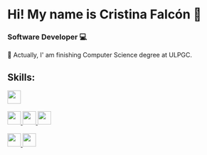 # Hi! My name is Cristina Falcón 👋
### Software Developer 💻

🌱 Actually, I' am finishing Computer Science degree at ULPGC.

## Skills:

<a href="#">
  <img src="https://cdn-icons-png.flaticon.com/512/226/226777.png" width="30" height="30"/> 
</a>
<br/><br/>
<a href="#">
  <img src="https://cdn-icons-png.flaticon.com/512/1051/1051277.png" width="30" height="30"/> 
</a>
<a href="#">
  <img src="https://cdn-icons-png.flaticon.com/512/732/732190.png" width="30" height="30"/> 
</a>
<a href="#">
  <img src="https://cdn-icons-png.flaticon.com/512/5968/5968292.png" width="30" height="30"/> 
</a>
<br/><br/>
<a href="#">
  <img src="https://cdn-icons-png.flaticon.com/512/1126/1126012.png" width="30" height="30"/> 
</a>
<a href="#">
  <img src="https://cdn-icons-png.flaticon.com/512/5968/5968322.png" idth="30" height="30"/> 
</a>




<!--
**CristinaFC/CristinaFC** is a ✨ _special_ ✨ repository because its `README.md` (this file) appears on your GitHub profile.

Here are some ideas to get you started:

- 🔭 I’m currently working on ...
- 🌱 I’m currently learning ...
- 👯 I’m looking to collaborate on ...
- 🤔 I’m looking for help with ...
- 💬 Ask me about ...
- 📫 How to reach me: ...
- 😄 Pronouns: ...
- ⚡ Fun fact: ...
-->
